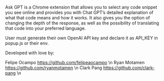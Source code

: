 Ask GPT is a Chrome extension that allows you to select any code snippet you see online and provides you with Chat GPT’s detailed explanation of what that code means and how it works. It also gives you the option of changing the depth of the response, as well as the possibility of translating that code into your preferred language.

User must generate their own OpenAI API key and declare it as API_KEY in popup.js or their env.

Developed with love by:

Felipe Ocampo https://github.com/felipeaocampo \n
Ryan Motamen https://github.com/ryanmotamen \n
Clark Pang https://github.com/clark-pang \n

